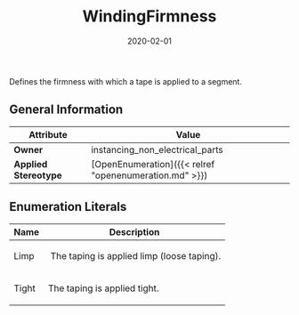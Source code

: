 ﻿---
title: WindingFirmness
toc: false
type: specs
date: "2020-02-01"
draft: false
specification: VEC
version: 1.2.0
documentType: "Recommendation"
elementType: Class
classes:
  - WindingFirmness
menu_name: vec-1.2.0
---
Defines the firmness with which a tape is applied to a segment.

## General Information

| Attribute               | Value |
|-------------------------|-------|
| **Owner**               | instancing_non_electrical_parts |
| **Applied Stereotype**  | [OpenEnumeration]({{< relref "openenumeration.md" >}})<br/>  |

## Enumeration Literals
| Name          | **Description** |
|---------------|-----------------|
| Limp | <p> &#160;The taping is applied limp (loose taping).      </p> |
| Tight | <p> The taping is applied tight.      </p> |

